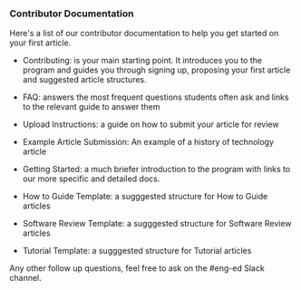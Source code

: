 ### Contributor Documentation

Here's a list of our contributor documentation to help you get started on your first article.

- Contributing: is your main starting point. It introduces you to the program and guides you through signing up, proposing your first article and suggested article structures.

- FAQ: answers the most frequent questions students often ask and links to the relevant guide to answer them

- Upload Instructions: a guide on how to submit your article for review

- Example Article Submission: An example of a history of technology article

- Getting Started: a much briefer introduction to the program with links to our more specific and detailed docs.

- How to Guide Template: a sugggested structure for How to Guide articles

- Software Review Template: a sugggested structure for Software Review articles

- Tutorial Template: a sugggested structure for Tutorial articles

Any other follow up questions, feel free to ask on the #eng-ed Slack channel.
